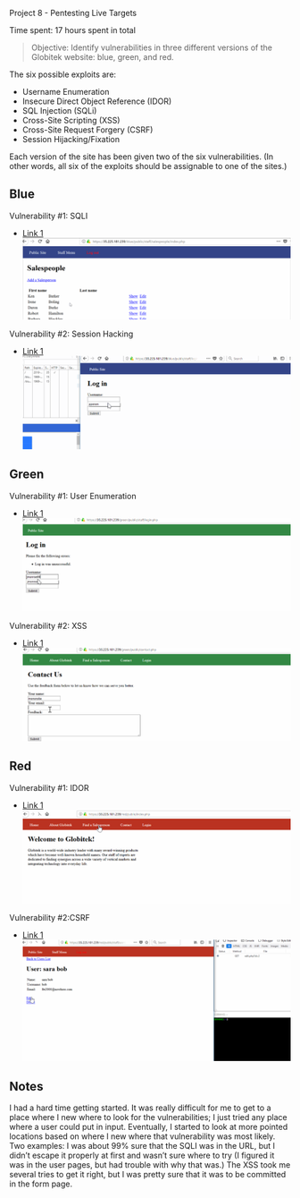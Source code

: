 Project 8 - Pentesting Live Targets

Time spent: 17 hours spent in total

> Objective: Identify vulnerabilities in three different versions of the Globitek website: blue, green, and red.

The six possible exploits are:
* Username Enumeration
* Insecure Direct Object Reference (IDOR)
* SQL Injection (SQLi)
* Cross-Site Scripting (XSS)
* Cross-Site Request Forgery (CSRF)
* Session Hijacking/Fixation

Each version of the site has been given two of the six vulnerabilities. (In other words, all six of the exploits should be assignable to one of the sites.)

## Blue

Vulnerability #1: SQLI
- [Link 1](https://github.com/dayanaclaghorn/SiteVulnsWeek8/blob/master/week8SQLI.gif)
![](week8SQLI.gif)

Vulnerability #2: Session Hacking
- [Link 1](https://github.com/dayanaclaghorn/SiteVulnsWeek8/blob/master/week8SessionH.gif)
![](week8SessionH.gif)

## Green

Vulnerability #1: User Enumeration
- [Link 1](https://github.com/dayanaclaghorn/SiteVulnsWeek8/blob/master/week8UE.gif)
![](week8UE.gif)

Vulnerability #2: XSS
- [Link 1](https://github.com/dayanaclaghorn/SiteVulnsWeek8/blob/master/week8XSS.gif)
![](week8XSS.gif)


## Red

Vulnerability #1: IDOR
- [Link 1](https://github.com/dayanaclaghorn/SiteVulnsWeek8/blob/master/week8IDOR.gif)
![](week8IDOR.gif)

Vulnerability #2:CSRF 
- [Link 1](https://github.com/dayanaclaghorn/SiteVulnsWeek8/blob/master/week8CSRF.gif)
![](week8CSRF.gif)


## Notes

I had a hard time getting started. It was really difficult for me to get to a place where I new where to look for the vulnerabilities; I just tried any place where a user could put in input. Eventually, I started to look at more pointed locations based on where I new where that vulnerability was most likely. Two examples: I was about 99% sure that the SQLI was in the URL, but I didn’t escape it properly at first and wasn’t sure where to try (I figured it was in the user pages, but had trouble with why that was.) The XSS took me several tries to get it right, but I was pretty sure that it was to be committed in the form page. 
